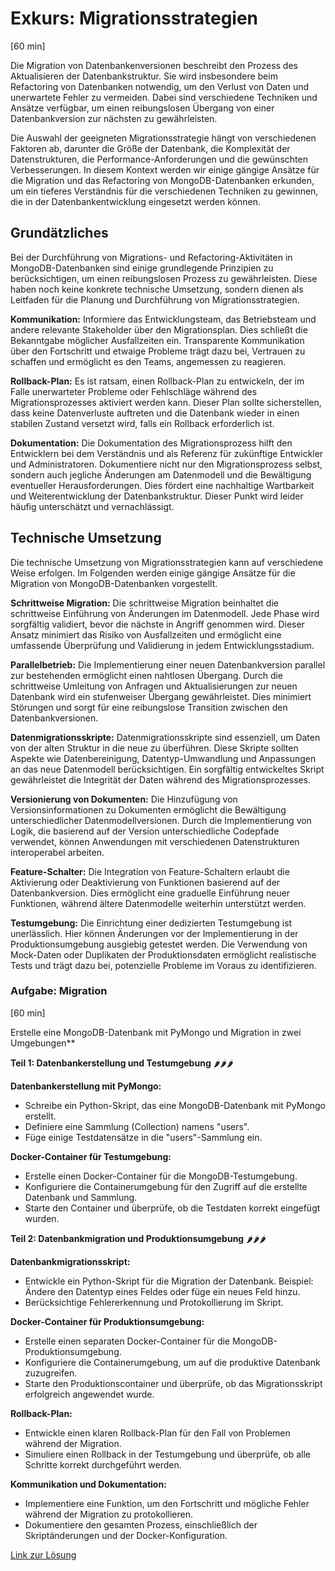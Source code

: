 # Exkurs: Migrationsstrategien
[60 min]

Die Migration von Datenbankenversionen beschreibt den Prozess des Aktualisieren der Datenbankstruktur. Sie wird insbesondere beim Refactoring von Datenbanken notwendig, um den Verlust von Daten und unerwartete Fehler zu vermeiden. Dabei sind verschiedene Techniken und Ansätze verfügbar, um einen reibungslosen Übergang von einer Datenbankversion zur nächsten zu gewährleisten.

Die Auswahl der geeigneten Migrationsstrategie hängt von verschiedenen Faktoren ab, darunter die Größe der Datenbank, die Komplexität der Datenstrukturen, die Performance-Anforderungen und die gewünschten Verbesserungen. In diesem Kontext werden wir einige gängige Ansätze für die Migration und das Refactoring von MongoDB-Datenbanken erkunden, um ein tieferes Verständnis für die verschiedenen Techniken zu gewinnen, die in der Datenbankentwicklung eingesetzt werden können.


## Grundätzliches

Bei der Durchführung von Migrations- und Refactoring-Aktivitäten in MongoDB-Datenbanken sind einige grundlegende Prinzipien zu berücksichtigen, um einen reibungslosen Prozess zu gewährleisten. Diese haben noch keine konkrete technische Umsetzung, sondern dienen als Leitfaden für die Planung und Durchführung von Migrationsstrategien.

**Kommunikation:**
Informiere das Entwicklungsteam, das Betriebsteam und andere relevante Stakeholder über den Migrationsplan. Dies schließt die Bekanntgabe möglicher Ausfallzeiten ein. Transparente Kommunikation über den Fortschritt und etwaige Probleme trägt dazu bei, Vertrauen zu schaffen und ermöglicht es den Teams, angemessen zu reagieren.

**Rollback-Plan:**
Es ist ratsam, einen Rollback-Plan zu entwickeln, der im Falle unerwarteter Probleme oder Fehlschläge während des Migrationsprozesses aktiviert werden kann. Dieser Plan sollte sicherstellen, dass keine Datenverluste auftreten und die Datenbank wieder in einen stabilen Zustand versetzt wird, falls ein Rollback erforderlich ist.

**Dokumentation:**
Die Dokumentation des Migrationsprozess hilft den Entwicklern bei dem Verständnis und als Referenz für zukünftige Entwickler und Administratoren. Dokumentiere nicht nur den Migrationsprozess selbst, sondern auch jegliche Änderungen am Datenmodell und die Bewältigung eventueller Herausforderungen. Dies fördert eine nachhaltige Wartbarkeit und Weiterentwicklung der Datenbankstruktur. Dieser Punkt wird leider häufig unterschätzt und vernachlässigt.

## Technische Umsetzung

Die technische Umsetzung von Migrationsstrategien kann auf verschiedene Weise erfolgen. Im Folgenden werden einige gängige Ansätze für die Migration von MongoDB-Datenbanken vorgestellt.

**Schrittweise Migration:**
Die schrittweise Migration beinhaltet die schrittweise Einführung von Änderungen im Datenmodell. Jede Phase wird sorgfältig validiert, bevor die nächste in Angriff genommen wird. Dieser Ansatz minimiert das Risiko von Ausfallzeiten und ermöglicht eine umfassende Überprüfung und Validierung in jedem Entwicklungsstadium.

**Parallelbetrieb:**
Die Implementierung einer neuen Datenbankversion parallel zur bestehenden ermöglicht einen nahtlosen Übergang. Durch die schrittweise Umleitung von Anfragen und Aktualisierungen zur neuen Datenbank wird ein stufenweiser Übergang gewährleistet. Dies minimiert Störungen und sorgt für eine reibungslose Transition zwischen den Datenbankversionen.

**Datenmigrationsskripte:**
Datenmigrationsskripte sind essenziell, um Daten von der alten Struktur in die neue zu überführen. Diese Skripte sollten Aspekte wie Datenbereinigung, Datentyp-Umwandlung und Anpassungen an das neue Datenmodell berücksichtigen. Ein sorgfältig entwickeltes Skript gewährleistet die Integrität der Daten während des Migrationsprozesses.

**Versionierung von Dokumenten:**
Die Hinzufügung von Versionsinformationen zu Dokumenten ermöglicht die Bewältigung unterschiedlicher Datenmodellversionen. Durch die Implementierung von Logik, die basierend auf der Version unterschiedliche Codepfade verwendet, können Anwendungen mit verschiedenen Datenstrukturen interoperabel arbeiten.

**Feature-Schalter:**
Die Integration von Feature-Schaltern erlaubt die Aktivierung oder Deaktivierung von Funktionen basierend auf der Datenbankversion. Dies ermöglicht eine graduelle Einführung neuer Funktionen, während ältere Datenmodelle weiterhin unterstützt werden.

**Testumgebung:**
Die Einrichtung einer dedizierten Testumgebung ist unerlässlich. Hier können Änderungen vor der Implementierung in der Produktionsumgebung ausgiebig getestet werden. Die Verwendung von Mock-Daten oder Duplikaten der Produktionsdaten ermöglicht realistische Tests und trägt dazu bei, potenzielle Probleme im Voraus zu identifizieren.



### Aufgabe: Migration
[60 min]

Erstelle eine MongoDB-Datenbank mit PyMongo und Migration in zwei Umgebungen**

**Teil 1: Datenbankerstellung und Testumgebung** 🌶🌶🌶

**Datenbankerstellung mit PyMongo:**

   - Schreibe ein Python-Skript, das eine MongoDB-Datenbank mit PyMongo erstellt.
   - Definiere eine Sammlung (Collection) namens "users".
   - Füge einige Testdatensätze in die "users"-Sammlung ein.

**Docker-Container für Testumgebung:**
   
   - Erstelle einen Docker-Container für die MongoDB-Testumgebung.
   - Konfiguriere die Containerumgebung für den Zugriff auf die erstellte Datenbank und Sammlung.
   - Starte den Container und überprüfe, ob die Testdaten korrekt eingefügt wurden.

**Teil 2: Datenbankmigration und Produktionsumgebung** 🌶🌶🌶

**Datenbankmigrationsskript:**

   - Entwickle ein Python-Skript für die Migration der Datenbank. Beispiel: Ändere den Datentyp eines Feldes oder füge ein neues Feld hinzu.
   - Berücksichtige Fehlererkennung und Protokollierung im Skript.

**Docker-Container für Produktionsumgebung:**

   - Erstelle einen separaten Docker-Container für die MongoDB-Produktionsumgebung.
   - Konfiguriere die Containerumgebung, um auf die produktive Datenbank zuzugreifen.
   - Starte den Produktionscontainer und überprüfe, ob das Migrationsskript erfolgreich angewendet wurde.

**Rollback-Plan:**

   - Entwickle einen klaren Rollback-Plan für den Fall von Problemen während der Migration.
   - Simuliere einen Rollback in der Testumgebung und überprüfe, ob alle Schritte korrekt durchgeführt werden.

**Kommunikation und Dokumentation:**

   - Implementiere eine Funktion, um den Fortschritt und mögliche Fehler während der Migration zu protokollieren.
   - Dokumentiere den gesamten Prozess, einschließlich der Skriptänderungen und der Docker-Konfiguration.


[Link zur Lösung](../lösungen/aufgabe9.md)